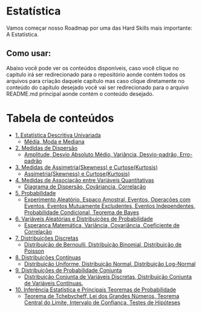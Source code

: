 <h1>Estatística</h1>
<p>Vamos começar nosso Roadmap por uma das Hard Skills mais importante: A Estatística. </p>

<h2>Como usar:</h2>
<p>Abaixo você pode ver os conteúdos disponíveis, caso você clique no capitulo irá ser redirecionado para o repositório aonde contém todos os arquivos para criação daquele capítulo mas caso clique diretamente no conteúdo do capítulo desejado você vai ser redirecionado para o arquivo README.md principal aonde contém o conteúdo desejado.</p>

<h1>Tabela de conteúdos</h1>
<ul>
   <li><a href="https://github.com/Math-Muniz/Data-Roadmap/tree/main/Data-Science-Roadmap/Estatistica/1.Estatistica-Descritiva-Univariada">1. Estatística Descritiva Univariada</a>
       <ul>
           <li><a href="https://github.com/Math-Muniz/Data-Roadmap/blob/main/Data-Science-Roadmap/Estatistica/1.Estatistica-Descritiva-Univariada/README.md">Média, Moda e Mediana</a></li>
       </ul>
   </li>
   <li><a href="https://github.com/Math-Muniz/Data-Roadmap/tree/main/Data-Science-Roadmap/Estatistica/2.Medidas-de-dispersao">2. Medidas de Dispersão</a>
       <ul>
           <li><a href="https://github.com/Math-Muniz/Data-Roadmap/blob/main/Data-Science-Roadmap/Estatistica/2.Medidas-de-dispersao/README.md">Amplitude, Desvio Absoluto Médio, Variância, Desvio-padrão, Erro-padrão</a></li>
       </ul>
   </li>
   <li><a href="https://github.com/Math-Muniz/Data-Roadmap/tree/main/Data-Science-Roadmap/Estatistica/3.Medidas-de-Assimetria-e-Curtose">3. Medidas de Assimetria(Skewness) e Curtose(Kurtosis)</a>
       <ul>
           <li><a href="https://github.com/Math-Muniz/Data-Roadmap/blob/main/Data-Science-Roadmap/Estatistica/3.Medidas-de-Assimetria-e-Curtose/README.md">Assimetria(Skewness) e Curtose(Kurtosis)</a></li>
       </ul>
   </li>
   <li><a href="https://github.com/Math-Muniz/Data-Roadmap/tree/main/Data-Science-Roadmap/Estatistica/4.Medidas-de-Associacao-entre-Variaveis-Quantitativas">4. Medidas de Associação entre Variáveis Quantitativas</a>
       <ul>
           <li><a href="https://github.com/Math-Muniz/Data-Roadmap/blob/main/Data-Science-Roadmap/Estatistica/4.Medidas-de-Associacao-entre-Variaveis-Quantitativas/README.md">Diagrama de Dispersão, Covâriancia, Correlação</a></li>
       </ul>
   </li>
   <li><a href="https://github.com/Math-Muniz/Data-Roadmap/tree/main/Data-Science-Roadmap/Estatistica/5.Probabilidade">5. Probabilidade</a>
       <ul>
           <li><a href="https://github.com/Math-Muniz/Data-Roadmap/blob/main/Data-Science-Roadmap/Estatistica/5.Probabilidade/README.md">Experimento Aleatório, Espaço Amostral, Eventos, Operações com Eventos, Eventos Mutuamente Excludentes, Eventos Independentes, Probabilidade Condicional, Teorema de Bayes</a></li>
       </ul>
   </li>
   <li><a href="https://github.com/Math-Muniz/Data-Roadmap/tree/main/Data-Science-Roadmap/Estatistica/6.Variaveis-Aleatorias-e-Distribuicoes-de-Probabilidade">6. Variáveis Aleatórias e Distribuições de Probabilidade</a>
       <ul>
           <li><a href="https://github.com/Math-Muniz/Data-Roadmap/blob/main/Data-Science-Roadmap/Estatistica/6.Variaveis-Aleatorias-e-Distribuicoes-de-Probabilidade/README.md">Esperança Matemática, Variância, Covariância, Coeficiente de Correlação</a></li>
       </ul>
   </li>
   <li><a href="https://github.com/Math-Muniz/Data-Roadmap/tree/main/Data-Science-Roadmap/Estatistica/7.Distribuicoes-Discretas">7. Distribuições Discretas</a>
       <ul>
           <li><a href="https://github.com/Math-Muniz/Data-Roadmap/blob/main/Data-Science-Roadmap/Estatistica/7.Distribuicoes-Discretas/README.md">Distribuição de Bernoulli, Distribuição Binomial, Distribuição de Poisson</a></li>
       </ul>
   </li>
   <li><a href="https://github.com/Math-Muniz/Data-Roadmap/tree/main/Data-Science-Roadmap/Estatistica/8.Distribuicoes-Continuas">8. Distribuições Contínuas</a>
       <ul>
           <li><a href="https://github.com/Math-Muniz/Data-Roadmap/blob/main/Data-Science-Roadmap/Estatistica/8.Distribuicoes-Continuas/README.md">Distribuição Uniforme, Distribuição Normal, Distribuição Log-Normal</a></li>
       </ul>
   </li>
   <li><a href="https://github.com/Math-Muniz/Data-Roadmap/tree/main/Data-Science-Roadmap/Estatistica/9.Distribuicoes-de-Probabilidade-Conjunta">9. Distribuições de Probabilidade Conjunta</a>
       <ul>
           <li><a href="https://github.com/Math-Muniz/Data-Roadmap/blob/main/Data-Science-Roadmap/Estatistica/9.Distribuicoes-de-Probabilidade-Conjunta/README.md">Distribuição Conjunta de Variáveis Discretas, Distribuição Conjunta de Variáveis Contínuas.</a></li>
       </ul>
   </li>
   <li><a href="https://github.com/Math-Muniz/Data-Roadmap/tree/main/Data-Science-Roadmap/Estatistica/10.Inferencia-Estatistica-e-Principais-Teoremas-de-Probabilidade">10. Inferência Estatística e Principais Teoremas de Probabilidade</a>
       <ul>
           <li><a href="https://github.com/Math-Muniz/Data-Roadmap/blob/main/Data-Science-Roadmap/Estatistica/10.Inferencia-Estatistica-e-Principais-Teoremas-de-Probabilidade/README.md">Teorema de Tchebycheff, Lei dos Grandes Números, Teorema Central do Limite, Intervalo de Confiança, Testes de Hipóteses</a></li>
       </ul>
   </li>
</ul>
